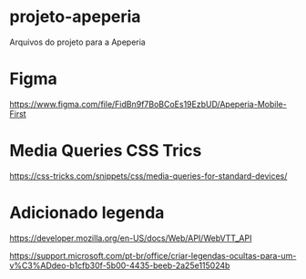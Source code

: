 # projeto-apeperia
Arquivos do projeto para a Apeperia


# Figma 
https://www.figma.com/file/FidBn9f7BoBCoEs19EzbUD/Apeperia-Mobile-First

# Media Queries CSS Trics
https://css-tricks.com/snippets/css/media-queries-for-standard-devices/

# Adicionado legenda
https://developer.mozilla.org/en-US/docs/Web/API/WebVTT_API

https://support.microsoft.com/pt-br/office/criar-legendas-ocultas-para-um-v%C3%ADdeo-b1cfb30f-5b00-4435-beeb-2a25e115024b